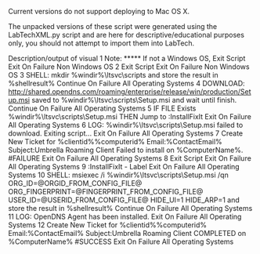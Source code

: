 Current versions do not support deploying to Mac OS X.


The unpacked versions of these script were generated using the LabTechXML.py script and are here for descriptive/educational purposes only, you should not attempt to import them into LabTech.

Description/output of visual
1	Note: ***** If not a Windows OS, Exit Script	Exit On Failure	Non Windows OS
2	Exit Script	Exit On Failure	Non Windows OS
3	   SHELL:  mkdir %windir%\ltsvc\scripts and store the result in %shellresult%	Continue On Failure	All Operating Systems
4	   DOWNLOAD:  http://shared.opendns.com/roaming/enterprise/release/win/production/Setup.msi  saved to  %windir%\ltsvc\scripts\Setup.msi  and wait until finish.	Continue On Failure	All Operating Systems
5	   IF FILE Exists  %windir%\ltsvc\scripts\Setup.msi  THEN  Jump to :InstallFixIt	Exit On Failure	All Operating Systems
6	   LOG:  %windir%\ltsvc\scripts\Setup.msi failed to download. Exiting script...	Exit On Failure	All Operating Systems
7	   Create New Ticket for %clientid%\%computerid% Email:%ContactEmail% Subject:Umbrella Roaming Client Failed to install on %ComputerName%. #FAILURE	Exit On Failure	All Operating Systems
8	Exit Script	Exit On Failure	All Operating Systems
9	:InstallFixIt - Label	Exit On Failure	All Operating Systems
10	   SHELL:  msiexec /i %windir%\ltsvc\scripts\Setup.msi /qn ORG_ID=@ORGID_FROM_CONFIG_FILE@ ORG_FINGERPRINT=@FINGERPRINT_FROM_CONFIG_FILE@ USER_ID=@USERID_FROM_CONFIG_FILE@ HIDE_UI=1 HIDE_ARP=1 and store the result in %shellresult%	Continue On Failure	All Operating Systems
11	   LOG:  OpenDNS Agent has been installed.	Exit On Failure	All Operating Systems
12	   Create New Ticket for %clientid%\%computerid% Email:%ContactEmail% Subject:Umbrella Roaming Client COMPLETED on %ComputerName% #SUCCESS	Exit On Failure	All Operating Systems
